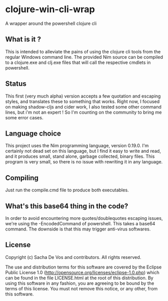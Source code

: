 # clojure-win-cli-wrap
A wrapper around the powershell clojure cli
## What is it ?
This is intended to alleviate the pains of using the clojure cli tools from the regular Windows command line.
The provided Nim source can be compiled to a clojure.exe and clj.exe files that will call the respective cmdlets in powershell.
## Status
This first (very much alpha) version accepts a few quotation and escaping styles, and translates these to something that works.
Right now, I focused on making shadow-cljs and cider work, I also tested some other command lines, but i'm not an expert ! So I'm counting on the community to bring me some error cases.
## Language choice
This project uses the Nim programming language, version 0.19.0. I'm certainly not dead set on this language, but I find it easy to write and read, and it produces small, stand alone, garbage collected, binary files. This program is very small, so there is no issue with rewriting it in any language.
## Compiling
Just run the compile.cmd file to produce both executables.
## What's this base64 thing in the code?
In order to avoid encountering more quotes/doublequotes escaping issues, we're using the -EncodedCommand of powershell. This takes a base64 command. The downside is that this may trigger anti-virus softwares.
## License
Copyright (c) Sacha De Vos and contributors. All rights reserved.

The use and distribution terms for this software are covered by the Eclipse Public License 1.0 (http://opensource.org/licenses/eclipse-1.0.php) which can be found in the file LICENSE.html at the root of this distribution. By using this software in any fashion, you are agreeing to be bound by the terms of this license. You must not remove this notice, or any other, from this software.

